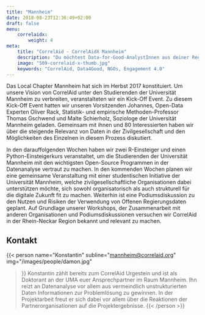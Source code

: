 ```yaml
---
title: "Mannheim"
date: 2018-08-23T12:36:49+02:00
draft: false
menu: 
    correlaidx:
        weight: 4
meta:
    title: "CorrelAid - CorrelAidX Mannheim"
    description: "Du möchtest Data-for-Good-AnalystInnen aus deiner Region kennenlernen, und zusammen Daten für den guten Zweck nutzen? Mit CorrelAidX bringen wir Data for Good in deine Stadt!"
    image: "509-correlaid-x-thumb.jpg"
    keywords: "CorrelAid, Data4Good, NGOs, Engagement 4.0"
---
```




Das Local Chapter Mannheim hat sich im Herbst 2017 konstituiert. Um unsere Vision von CorrelAid unter den Studierenden der Universität Mannheim zu verbreiten, veranstalteten wir ein Kick-Off Event. Zu diesem Kick-Off Event hatten wir unseren Vorsitzenden Johannes, Open-Data Experten Oliver Rack, Statistik- und empirische Methoden-Professor Thomas Gschwend und Malte Schierholz, Soziologe der Universität Mannheim geladen. Gemeinsam mit ihnen und 80 Interessierten haben wir über die steigende Relevanz von Daten in der Zivilgesellschaft und den Möglichkeiten des Einzelnen in diesem Prozess diskutiert.

In den darauffolgenden Wochen haben wir zwei R-Einsteiger und einen Python-Einsteigerkurs veranstaltet, um die Studierenden der Universität Mannheim mit den wichtigsten Open-Source Programmen in der Datenanalyse vertraut zu machen. In den kommenden Wochen planen wir eine gemeinsame Veranstaltung mit einer studentischen Initiative der Universität Mannheim, welche zivilgesellschaftliche Organisationen dabei unterstützen möchte, sich sowohl organisatorisch als auch strukturell für die digitale Zukunft fit zu machen. Weiterhin ist eine Podiumsdiskussion zu den Nutzen und Risiken der Verwendung von Offenen Regierungsdaten geplant. Auf Grundlage unserer Workshops, der Zusammenarbeit mit anderen Organisationen und Podiumsdiskussionen versuchen wir CorrelAid in der Rhein-Neckar Region bekannt und relevant zu machen.

## Kontakt

{{< person 
    name="Konstantin"
    subline="mannheim@correlaid.org"
    img="/images/people/damon.jpg"
>}}
Konstantin zählt bereits zum CorrelAid Urgestein und ist als Doktorant an der UMA euer Ansprechpartner im Raum Mannheim.
Ihn reizt an Datenanalyse vor allem aus vermeindlich unstrukturierten Daten Informationen zur Problemlösung zu gewinnen. In der Projektarbeit freut er sich dabei vor allem über die Reaktionen der Partnerorganisationen auf die Projektergebnisse.
{{< /person >}}
